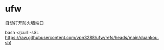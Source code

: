 # ufw
自动打开防火墙端口



bash <(curl -sSL https://raw.githubusercontent.com/vpn3288/ufw/refs/heads/main/duankou.sh)
